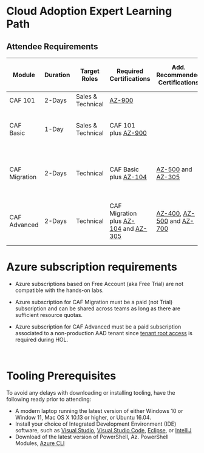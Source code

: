 # Cloud Adoption Expert Learning Path

## Attendee Requirements

| Module        | Duration | Target Roles      | Required Certifications                                                                                                                                                          | Add. Recommended Certifications                                                                                                                                                                                                             | Pre-Learning                                                                                                                                                                                                                                         | Azure Subscription (see notes below)                                | Labs                                                                                                                                                                                                                                    |
| ------------- | -------- | ----------------- | -------------------------------------------------------------------------------------------------------------------------------------------------------------------------------- | ------------------------------------------------------------------------------------------------------------------------------------------------------------------------------------------------------------------------------------------- | ---------------------------------------------------------------------------------------------------------------------------------------------------------------------------------------------------------------------------------------------------- |:------------------------------------------------------------------- | --------------------------------------------------------------------------------------------------------------------------------------------------------------------------------------------------------------------------------------- |
| CAF 101       | 2-Days   | Sales & Technical | [AZ-900](https://docs.microsoft.com/en-us/learn/certifications/exams/az-900)                                                                                                     |                                                                                                                                                                                                                                             | [The business value of Microsoft Azure](https://docs.microsoft.com/en-us/learn/paths/learn-business-value-of-azure/)                                                                                                                                 | Not required                                                        |                                                                                                                                                                                                                                         |
| CAF Basic     | 1-Day    | Sales & Technical | CAF 101 plus [AZ-900](https://docs.microsoft.com/en-us/learn/certifications/exams/az-900)                                                                                        |                                                                                                                                                                                                                                             | CAF 101 or equivalent                                                                                                                                                                                                                                | Required per Team; each individual with Owner RBAC role             |                                                                                                                                                                                                                                         |
| CAF Migration | 2-Days   | Technical         | CAF Basic plus [AZ-104](https://docs.microsoft.com/en-us/learn/certifications/exams/az-104)                                                                                      | [AZ-500](https://docs.microsoft.com/en-us/learn/certifications/exams/az-500) and [AZ-305](https://docs.microsoft.com/en-us/learn/certifications/exams/az-305)                                                                               | [Applications and infrastructure migration and modernization](https://docs.microsoft.com/en-us/learn/modules/app-and-infra-migration-and-modernization/)                                                                                             | Required per Team; each individual with Owner RBAC role             | [Deploy this lab environment at least 1 day before HOL](https://github.com/jonathan-vella/MCW-Line-of-business-application-migration/blob/master/Hands-on%20lab/Before%20the%20HOL%20-%20Line-of-business%20application%20migration.md) |
| CAF Advanced  | 2-Days   | Technical         | CAF Migration plus [AZ-104](https://docs.microsoft.com/en-us/learn/certifications/exams/az-104) and [AZ-305](https://docs.microsoft.com/en-us/learn/certifications/exams/az-305) | [AZ-400](https://docs.microsoft.com/en-us/learn/certifications/exams/az-400), [AZ-500](https://docs.microsoft.com/en-us/learn/certifications/exams/az-500) and [AZ-700](https://docs.microsoft.com/en-us/learn/certifications/exams/az-700) | [Build a cloud governance strategy on Azure](https://docs.microsoft.com/en-us/learn/modules/build-cloud-governance-strategy-azure/) and [Enterprise Scale Architecture](https://docs.microsoft.com/en-us/learn/paths/enterprise-scale-architecture/) | Required per individual with Owner RBAC role and Tenant Root Access | Make sure that you have the necessary AAD permissions                                                                                                                                                                                   |

# Azure subscription requirements

- Azure subscriptions based on Free Account (aka Free Trial) are not compatible with the hands-on labs.

- Azure subscription for CAF Migration must be a paid (not Trial) subscription and can be shared across teams as long as there are sufficient resource quotas.

- Azure subscription for CAF Advanced must be a paid subscription associated to a non-production AAD tenant since [tenant root access](https://github.com/Azure/Enterprise-Scale/wiki/Deploying-Enterprise-Scale-Pre-requisites) is required during HOL.

 

# **Tooling Prerequisites**

To avoid any delays with downloading or installing tooling, have the following ready prior to attending:

- A modern laptop running the latest version of either Windows 10  or Window 11, Mac OS X 10.13 or higher, or Ubuntu 16.04.
- Install your choice of Integrated Development Environment (IDE) software, such
   as [Visual Studio](https://visualstudio.microsoft.com/vs/community/), [Visual Studio Code](https://code.visualstudio.com/download), [Eclipse](https://www.eclipse.org/), or [IntelliJ](https://www.jetbrains.com/idea/)
- Download of the latest version of PowerShell, Az. PowerShell Modules, [Azure CLI](https://docs.microsoft.com/en-us/cli/azure/install-azure-cli?view=azure-cli-latest)
